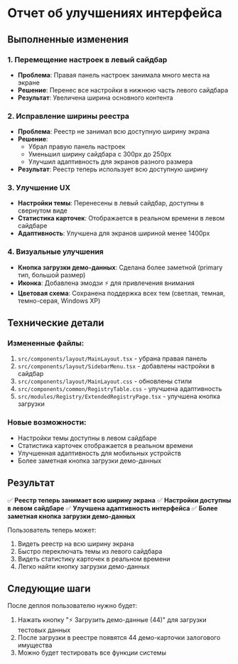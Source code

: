 # Отчет об улучшениях интерфейса

## Выполненные изменения

### 1. Перемещение настроек в левый сайдбар
- **Проблема**: Правая панель настроек занимала много места на экране
- **Решение**: Перенес все настройки в нижнюю часть левого сайдбара
- **Результат**: Увеличена ширина основного контента

### 2. Исправление ширины реестра
- **Проблема**: Реестр не занимал всю доступную ширину экрана
- **Решение**: 
  - Убрал правую панель настроек
  - Уменьшил ширину сайдбара с 300px до 250px
  - Улучшил адаптивность для экранов разного размера
- **Результат**: Реестр теперь использует всю доступную ширину

### 3. Улучшение UX
- **Настройки темы**: Перенесены в левый сайдбар, доступны в свернутом виде
- **Статистика карточек**: Отображается в реальном времени в левом сайдбаре
- **Адаптивность**: Улучшена для экранов шириной менее 1400px

### 4. Визуальные улучшения
- **Кнопка загрузки демо-данных**: Сделана более заметной (primary тип, большой размер)
- **Иконка**: Добавлена эмодзи ⚡ для привлечения внимания
- **Цветовая схема**: Сохранена поддержка всех тем (светлая, темная, темно-серая, Windows XP)

## Технические детали

### Измененные файлы:
1. `src/components/layout/MainLayout.tsx` - убрана правая панель
2. `src/components/layout/SidebarMenu.tsx` - добавлены настройки в сайдбар
3. `src/components/layout/MainLayout.css` - обновлены стили
4. `src/components/common/RegistryTable.css` - улучшена адаптивность
5. `src/modules/Registry/ExtendedRegistryPage.tsx` - улучшена кнопка загрузки

### Новые возможности:
- Настройки темы доступны в левом сайдбаре
- Статистика карточек отображается в реальном времени
- Улучшенная адаптивность для мобильных устройств
- Более заметная кнопка загрузки демо-данных

## Результат

✅ **Реестр теперь занимает всю ширину экрана**
✅ **Настройки доступны в левом сайдбаре**
✅ **Улучшена адаптивность интерфейса**
✅ **Более заметная кнопка загрузки демо-данных**

Пользователь теперь может:
1. Видеть реестр на всю ширину экрана
2. Быстро переключать темы из левого сайдбара
3. Видеть статистику карточек в реальном времени
4. Легко найти кнопку загрузки демо-данных

## Следующие шаги

После деплоя пользователю нужно будет:
1. Нажать кнопку "⚡ Загрузить демо-данные (44)" для загрузки тестовых данных
2. После загрузки в реестре появятся 44 демо-карточки залогового имущества
3. Можно будет тестировать все функции системы

